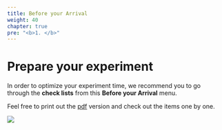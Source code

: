```yaml
---
title: Before your Arrival
weight: 40
chapter: true
pre: "<b>1. </b>"
---
```


# Prepare your experiment

In order to optimize your experiment time, we recommend you to go through the
**check lists** from this **Before your Arrival** menu.

Feel free to print out the [pdf](/images/prepare_venue/mypdf.pdf) version
and check out the items one by one.

<img src='/images/prepare_venue/check_list_logo.png' />